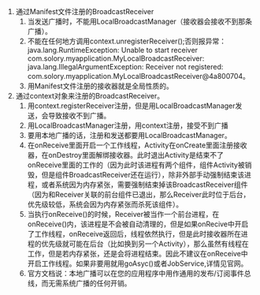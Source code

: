1. 通过Manifest文件注册的BroadcastReceiver
	1. 当发送广播时，不能用LocalBroadcastManager（接收器会接收不到那条广播）。
	2. 不能在任何地方调用context.unregisterReceiver();否则报异常：java.lang.RuntimeException: Unable to start receiver com.solory.myapplication.MyLocalBroadcastReceiver: java.lang.IllegalArgumentException: Receiver not registered: com.solory.myapplication.MyLocalBroadcastReceiver@4a800704。
	3. 用Manifest文件注册的接收器就是全局性质的。
2. 通过context对象来注册的BroadcastReceiver。
	1. 用context.registerReceiver注册，但是用LocalBroadcastManager发送，会导致接收不到广播。
	2. 用LocalBroadcastManager注册，用context注册，接受不到广播
	3. 要用本地广播的话，注册和发送都要用LocalBroadcastManager。
	4. 在onReceive里面开启一个工作线程，Activity在onCreate里面注册接收器，在onDestroy里面解绑接收器。此时退出Activity是结束不了onReceive里面的工作的（因为此时该进程有两个组件，组件Activity被销毁，但是组件BroadcastReceiver还在运行），除非外部手动强制结束该进程，或者系统因为内存紧张，需要强制结束掉该BroadcastReceiver组件（因为和Receiver关联的前台组件已退出，那么Receiver此时位于后台，优先级较低，系统会因为内存紧张而杀死该组件）。
	5. 当执行onReceive()的时候，Receiver被当作一个前台进程，在onReceive()内，该进程是不会被自动清理的，但是如果onRecive中开启了工作线程，onReceive返回后，线程依然执行，但是此时接收器所在进程的优先级就可能在后台（比如换到另一个Activity），那么虽然有线程在工作，但是若内存紧张，还是会将进程结束。因此不建议在onReceive中开启工作线程。如果非要用就用goAsyc()或者JobService,详情见官网。
	6. 官方文档说：本地广播可以在您的应用程序中用作通用的发布/订阅事件总线，而无需系统广播的任何开销。
